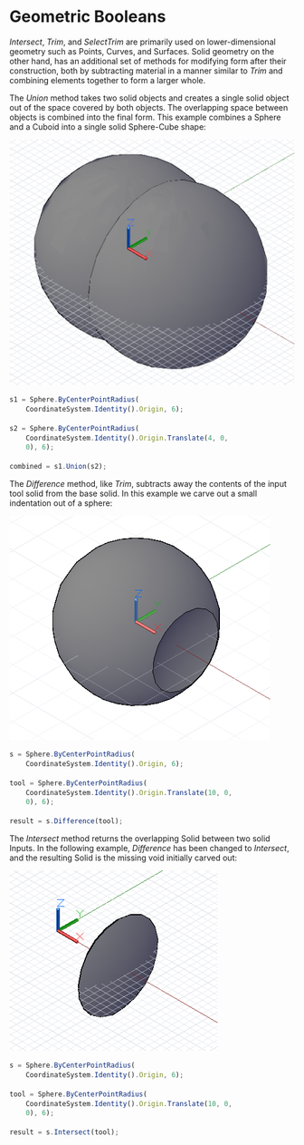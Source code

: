 # Geometric Booleans

*Intersect*, *Trim*, and *SelectTrim* are primarily used on lower-dimensional geometry such as Points, Curves, and Surfaces.  Solid geometry on the other hand, has an additional set of methods for modifying form after their construction, both by subtracting material in a manner similar to *Trim* and combining elements together to form a larger whole.

The *Union* method takes two solid objects and creates a single solid object out of the space covered by both objects. The overlapping space between objects is combined into the final form. This example combines a Sphere and a Cuboid into a single solid Sphere-Cube shape:

![](images/13-9/GeometricBooleans_01.png)

```js
s1 = Sphere.ByCenterPointRadius(
    CoordinateSystem.Identity().Origin, 6);

s2 = Sphere.ByCenterPointRadius(
    CoordinateSystem.Identity().Origin.Translate(4, 0,
    0), 6);

combined = s1.Union(s2);
```

The *Difference* method, like *Trim*, subtracts away the contents of the input tool solid from the base solid. In this example we carve out a small indentation out of a sphere:

![](images/13-9/GeometricBooleans_02.png)

```js
s = Sphere.ByCenterPointRadius(
    CoordinateSystem.Identity().Origin, 6);

tool = Sphere.ByCenterPointRadius(
    CoordinateSystem.Identity().Origin.Translate(10, 0,
    0), 6);

result = s.Difference(tool);
```

The *Intersect* method returns the overlapping Solid between two solid Inputs. In the following example, *Difference* has been changed to *Intersect*, and the resulting Solid is the missing void initially carved out:

![](images/13-9/GeometricBooleans_03.png)

```js
s = Sphere.ByCenterPointRadius(
    CoordinateSystem.Identity().Origin, 6);

tool = Sphere.ByCenterPointRadius(
    CoordinateSystem.Identity().Origin.Translate(10, 0,
    0), 6);

result = s.Intersect(tool);
```
